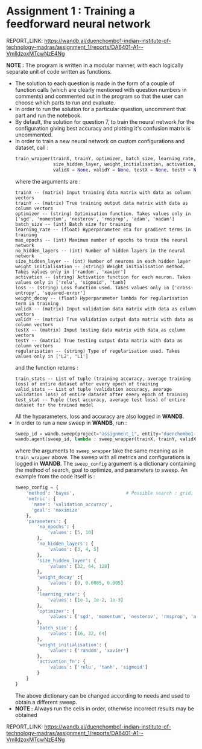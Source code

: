 # Assignment 1 : Training a feedforward neural network

REPORT_LINK: https://wandb.ai/duenchombo1-indian-institute-of-technology-madras/assignment_1/reports/DA6401-A1--VmlldzoxMTcwNzE4Ng

**NOTE :** The program is written in a modular manner, with each logically separate unit of code written as functions.  


- The solution to each question is made in the form of a couple of function calls (which are clearly mentioned with question numbers in comments) and commented out in the program so that the user can choose which parts to run and evaluate.
- In order to run the solution for a particular question, uncomment that part and run the notebook.
- By default, the solution for question 7, to train the neural network for the configuration giving best accuracy and plotting it's confusion matrix is uncommented.
- In order to train a new neural network on custom configurations and dataset, call :
  ```python
  train_wrapper(trainX, trainY, optimizer, batch_size, learning_rate, max_epochs, no_hidden_layers, 
                size_hidden_layer, weight_initialisation, activation, loss, weight_decay = 0,
                validX = None, validY = None, testX = None, testY = None, regularisation = 'L2')
  ```
  where the arguments are :
  ```
  trainX -- (matrix) Input training data matrix with data as column vectors
  trainY -- (matrix) True training output data matrix with data as column vectors
  optimizer -- (string) Optimisation function. Takes values only in ['sgd', 'momentum', 'nesterov', 'rmsprop', 'adam', 'nadam']
  batch_size -- (int) Batch size for training
  learning_rate -- (float) Hyperparameter eta for gradient terms in training
  max_epochs -- (int) Maximum number of epochs to train the neural network
  no_hidden_layers -- (int) Number of hidden layers in the neural network
  size_hidden_layer -- (int) Number of neurons in each hidden layer
  weight_initialisation -- (string) Weight initialisation method. Takes values only in ['random', 'xavier']
  activation -- (string) Activation function for each neuron. Takes values only in ['relu', 'sigmoid', 'tanh]
  loss -- (string) Loss function used. Takes values only in ['cross-entropy', 'squared-error']
  weight_decay -- (float) Hyperparameter lambda for regularisation term in training
  validX -- (matrix) Input validation data matrix with data as column vectors
  validY -- (matrix) True validation output data matrix with data as column vectors
  testX -- (matrix) Input testing data matrix with data as column vectors
  testY -- (matrix) True testing output data matrix with data as column vectors
  regularisation -- (string) Type of regularisation used. Takes values only in ['L2', 'L1']
  ```
  and the function returns :
  ```
  train_stats -- List of tuple (training accuracy, average training loss) of entire dataset after every epoch of training
  valid_stats -- List of tuple (validation accuracy, average validation loss) of entire dataset after every epoch of training
  test_stat -- Tuple (test accuracy, average test loss) of entire dataset for the trained model
  ```
  All the hyparameters, loss and accuracy are also logged in **WANDB**.
- In order to run a new sweep in **WANDB**, run :
  ```python
  sweep_id = wandb.sweep(project="assignment_1", entity="duenchombo1-indian-institute-of-technology-madras")
  wandb.agent(sweep_id, lambda : sweep_wrapper(trainX, trainY, validX, validY, testX, testY, loss))
  ```
  where the arguments to `sweep_wrapper` take the same meaning as in  `train_wrapper` above. The sweep with all metrics and configurations is logged in **WANDB**.
  The `sweep_config` argument is a dictionary containing the method of search, goal to optimize, and parameters to sweep. An example from the code itself is :
  ```python
  sweep_config = {
      'method': 'bayes',                   # Possible search : grid, random, bayes
      'metric': {
        'name': 'validation_accuracy',
        'goal': 'maximize'   
      },
      'parameters': {
          'no_epochs': {
              'values': [5, 10]
          },
          'no_hidden_layers': {
              'values': [3, 4, 5]
          },
          'size_hidden_layer': {
              'values': [32, 64, 128]
          },
          'weight_decay' :{
              'values': [0, 0.0005, 0.005]
          },
          'learning_rate': {
              'values': [1e-1, 1e-2, 1e-3]
          },
          'optimizer': {
              'values': ['sgd', 'momentum', 'nesterov', 'rmsprop', 'adam', 'nadam' ]
          },
          'batch_size': {
              'values': [16, 32, 64]
          },
          'weight_initialisation': {
              'values': ['random', 'xavier']
          },
          'activation_fn': {
              'values': ['relu', 'tanh', 'sigmoid']
          }
      }
  }
  ```
  The above dictionary can be changed according to needs and used to obtain a different sweep.
- **NOTE :** Always run the cells in order, otherwise incorrect results may be obtained


REPORT_LINK: https://wandb.ai/duenchombo1-indian-institute-of-technology-madras/assignment_1/reports/DA6401-A1--VmlldzoxMTcwNzE4Ng